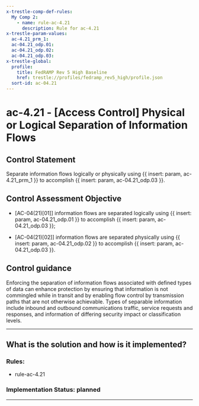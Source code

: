 ```yaml
---
x-trestle-comp-def-rules:
  My Comp 2:
    - name: rule-ac-4.21
      description: Rule for ac-4.21
x-trestle-param-values:
  ac-4.21_prm_1:
  ac-04.21_odp.01:
  ac-04.21_odp.02:
  ac-04.21_odp.03:
x-trestle-global:
  profile:
    title: FedRAMP Rev 5 High Baseline
    href: trestle://profiles/fedramp_rev5_high/profile.json
  sort-id: ac-04.21
---
```


# ac-4.21 - \[Access Control\] Physical or Logical Separation of Information Flows

## Control Statement

Separate information flows logically or physically using {{ insert: param, ac-4.21_prm_1 }} to accomplish {{ insert: param, ac-04.21_odp.03 }}.

## Control Assessment Objective

- \[AC-04(21)[01]\] information flows are separated logically using {{ insert: param, ac-04.21_odp.01 }} to accomplish {{ insert: param, ac-04.21_odp.03 }};

- \[AC-04(21)[02]\] information flows are separated physically using {{ insert: param, ac-04.21_odp.02 }} to accomplish {{ insert: param, ac-04.21_odp.03 }}.

## Control guidance

Enforcing the separation of information flows associated with defined types of data can enhance protection by ensuring that information is not commingled while in transit and by enabling flow control by transmission paths that are not otherwise achievable. Types of separable information include inbound and outbound communications traffic, service requests and responses, and information of differing security impact or classification levels.

______________________________________________________________________

## What is the solution and how is it implemented?

<!-- For implementation status enter one of: implemented, partial, planned, alternative, not-applicable -->

<!-- Note that the list of rules under ### Rules: is read-only and changes will not be captured after assembly to JSON -->

<!-- Add control implementation description here for control: ac-4.21 -->

### Rules:

  - rule-ac-4.21

### Implementation Status: planned

______________________________________________________________________
